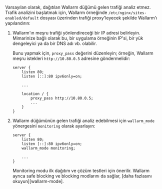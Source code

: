Varsayılan olarak, dağıtılan Wallarm düğümü gelen trafiği analiz etmez. Trafik analizini başlatmak için, Wallarm örneğinde `/etc/nginx/sites-enabled/default` dosyası üzerinden trafiği proxy'leyecek şekilde Wallarm'ı yapılandırın:

1. Wallarm'ın meşru trafiği yönlendireceği bir IP adresi belirleyin. Mimarinize bağlı olarak bu, bir uygulama örneğinin IP'si, bir yük dengeleyici ya da bir DNS adı vb. olabilir.

    Bunu yapmak için, `proxy_pass` değerini düzenleyin; örneğin, Wallarm meşru istekleri `http://10.80.0.5` adresine göndermelidir:

    ```
    server {
        listen 80;
        listen [::]:80 ipv6only=on;

        ...

        location / {
            proxy_pass http://10.80.0.5; 
            ...
        }
    }
    ```
1. Wallarm düğümünün gelen trafiği analiz edebilmesi için `wallarm_mode` yönergesini `monitoring` olarak ayarlayın:

    ```
    server {
        listen 80;
        listen [::]:80 ipv6only=on;
        wallarm_mode monitoring;

        ...
    }
    ```

    Monitoring modu ilk dağıtım ve çözüm testleri için önerilir. Wallarm ayrıca safe blocking ve blocking modlarını da sağlar, [daha fazlasını okuyun][wallarm-mode].